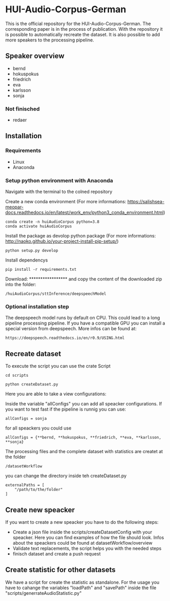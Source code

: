# HUI-Audio-Corpus-German
This is the official repository for the HUI-Audio-Corpus-German. The corresponding paper is in the process of publication.  With the repository it is possible to automatically recreate the dataset. It is also possible to add more speakers to the processing pipeline.


## Speaker overview

* bernd
* hokuspokus
* friedrich
* eva
* karlsson
* sonja

### Not finisched

* redaer

## Installation

### Requirements

* Linux
* Anaconda 

### Setup python environment with Anaconda

Navigate with the terminal to the colned repository

Create a new conda environment (For more informations: https://salishsea-meopar-docs.readthedocs.io/en/latest/work_env/python3_conda_environment.html)
```
conda create -n huiAudioCorpus python=3.8
conda activate huiAudioCorpus
```

Install the package as devolop python package (For more informations: http://naoko.github.io/your-project-install-pip-setup/)

```
python setup.py develop
```

Install dependencys
```
pip install -r requirements.txt 
```

Download: ***************** and copy the content of the downloaded zip into the folder:

```
/huiAudioCorpus/sttInference/deepspeechModel
```
### Optional installation step
The deepspeech model runs by default on CPU. This could lead to a long pipeline processing pipeline. If you have a compatible GPU you can install a special version from deepspeech.
More infos can be found at:
```
https://deepspeech.readthedocs.io/en/r0.9/USING.html
```
## Recreate dataset

To execute the script you can use the crate Script
```
cd scripts

python createDataset.py
```

Here you are able to take a view configurations:

Inside the variable "allConfigs" you can add all speacker configurations. If you want to test fast if the pipeline is runnig you can use:

```
allConfigs = sonja
```

for all speackers you could use

```
allConfigs = {**bernd, **hokuspokus, **friedrich, **eva, **karlsson, **sonja}
```

The processing files and the complete dataset with statistics are createt at the folder
```
/datasetWorkflow
```
you can change the directory inside teh createDataset.py

```
externalPaths = [
    "/path/to/the/folder"
]

```

## Create new speacker

If you want to create a new speacker you have to do the following steps:
* Create a json file inside the scripts/createDatasetConfig with your speacker. Here you can find examples of how the file should look. Infos about the speackers could be found at datasetWorkflow/overview
* Validate text replacements, the script helps you with the needed steps
* finisch dataset and create a push request

## Create statistic for other datasets

We have a script for create the statistic as standalone.
For the usage you have to cahange the variables "loadPath" and "savePath" inside the file "scripts/generrateAudioStatistic.py"